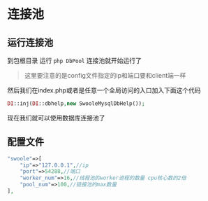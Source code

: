 # 连接池

## 运行连接池

到包根目录 运行 `php DbPool`
连接池就开始运行了

> 这里要注意的是config文件指定的ip和端口要和client端一样

然后我们在index.php或者是任意一个全局访问的入口加入下面这个代码
```php
DI::inj(DI::dbhelp,new SwooleMysqlDbHelp());
```

现在我们就可以使用数据库连接池了

## 配置文件

```php
"swoole"=>[
    "ip"=>"127.0.0.1",//ip
    "port"=>54288,//端口
	"worker_num"=>16,//线程池的worker进程的数量 cpu核心数的2倍
	"pool_num"=>100,//链接池的max数量
],
```
